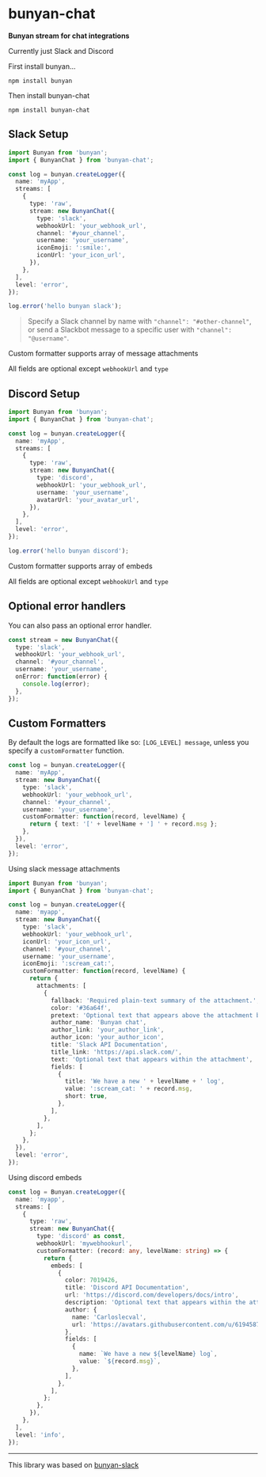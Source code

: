 # bunyan-chat

**Bunyan stream for chat integrations**

Currently just Slack and Discord

First install bunyan...

```
npm install bunyan
```

Then install bunyan-chat

```
npm install bunyan-chat
```

## Slack Setup

```typescript
import Bunyan from 'bunyan';
import { BunyanChat } from 'bunyan-chat';

const log = bunyan.createLogger({
  name: 'myApp',
  streams: [
    {
      type: 'raw',
      stream: new BunyanChat({
        type: 'slack',
        webhookUrl: 'your_webhook_url',
        channel: '#your_channel',
        username: 'your_username',
        iconEmoji: ':smile:',
        iconUrl: 'your_icon_url',
      }),
    },
  ],
  level: 'error',
});

log.error('hello bunyan slack');
```

> Specify a Slack channel by name with `"channel": "#other-channel"`, or send a Slackbot message to a specific user with `"channel": "@username"`.

Custom formatter supports array of message attachments

All fields are optional except `webhookUrl` and `type`

## Discord Setup

```typescript
import Bunyan from 'bunyan';
import { BunyanChat } from 'bunyan-chat';

const log = bunyan.createLogger({
  name: 'myApp',
  streams: [
    {
      type: 'raw',
      stream: new BunyanChat({
        type: 'discord',
        webhookUrl: 'your_webhook_url',
        username: 'your_username',
        avatarUrl: 'your_avatar_url',
      }),
    },
  ],
  level: 'error',
});

log.error('hello bunyan discord');
```

Custom formatter supports array of embeds

All fields are optional except `webhookUrl` and `type`

## Optional error handlers

You can also pass an optional error handler.

```typescript
const stream = new BunyanChat({
  type: 'slack',
  webhookUrl: 'your_webhook_url',
  channel: '#your_channel',
  username: 'your_username',
  onError: function(error) {
    console.log(error);
  },
});
```

## Custom Formatters

By default the logs are formatted like so: `[LOG_LEVEL] message`, unless you specify a `customFormatter` function.

```typescript
const log = bunyan.createLogger({
  name: 'myApp',
  stream: new BunyanChat({
    type: 'slack',
    webhookUrl: 'your_webhook_url',
    channel: '#your_channel',
    username: 'your_username',
    customFormatter: function(record, levelName) {
      return { text: '[' + levelName + '] ' + record.msg };
    },
  }),
  level: 'error',
});
```

Using slack message attachments

```typescript
import Bunyan from 'bunyan';
import { BunyanChat } from 'bunyan-chat';

const log = bunyan.createLogger({
  name: 'myapp',
  stream: new BunyanChat({
    type: 'slack',
    webhookUrl: 'your_webhook_url',
    iconUrl: 'your_icon_url',
    channel: '#your_channel',
    username: 'your_username',
    iconEmoji: ':scream_cat:',
    customFormatter: function(record, levelName) {
      return {
        attachments: [
          {
            fallback: 'Required plain-text summary of the attachment.',
            color: '#36a64f',
            pretext: 'Optional text that appears above the attachment block',
            author_name: 'Bunyan chat',
            author_link: 'your_author_link',
            author_icon: 'your_author_icon',
            title: 'Slack API Documentation',
            title_link: 'https://api.slack.com/',
            text: 'Optional text that appears within the attachment',
            fields: [
              {
                title: 'We have a new ' + levelName + ' log',
                value: ':scream_cat: ' + record.msg,
                short: true,
              },
            ],
          },
        ],
      };
    },
  }),
  level: 'error',
});
```

Using discord embeds

```typescript
const log = Bunyan.createLogger({
  name: 'myapp',
  streams: [
    {
      type: 'raw',
      stream: new BunyanChat({
        type: 'discord' as const,
        webhookUrl: 'mywebhookurl',
        customFormatter: (record: any, levelName: string) => {
          return {
            embeds: [
              {
                color: 7019426,
                title: 'Discord API Documentation',
                url: 'https://discord.com/developers/docs/intro',
                description: 'Optional text that appears within the attachment',
                author: {
                  name: 'Carloslecval',
                  url: 'https://avatars.githubusercontent.com/u/61945879?v=4',
                },
                fields: [
                  {
                    name: `We have a new ${levelName} log`,
                    value: `${record.msg}`,
                  },
                ],
              },
            ],
          };
        },
      }),
    },
  ],
  level: 'info',
});
```

---

This library was based on [bunyan-slack](https://github.com/qualitybath/bunyan-slack)
